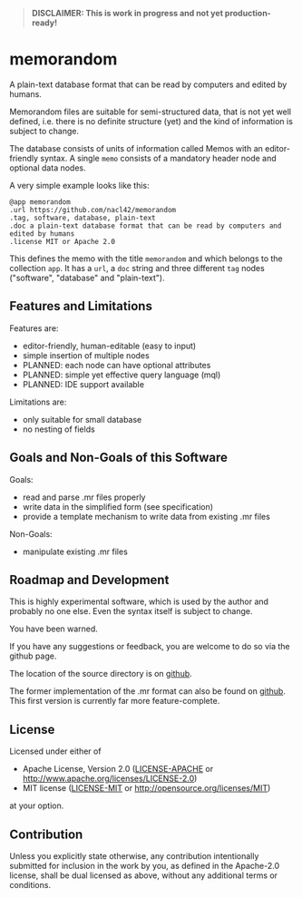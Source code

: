 >
> **DISCLAIMER: This is work in progress and not yet production-ready!**
>

# memorandom

A plain-text database format that can be read by computers and edited by humans.

Memorandom files are suitable for semi-structured data, that is not yet well defined, i.e. there is no definite structure (yet) and the kind of information is subject to change.

The database consists of units of information called Memos with an
editor-friendly syntax. A single `memo` consists of a mandatory header
node and optional data nodes.

A very simple example looks like this:

```
@app memorandom
.url https://github.com/nacl42/memorandom
.tag, software, database, plain-text
.doc a plain-text database format that can be read by computers and edited by humans
.license MIT or Apache 2.0
```

This defines the memo with the title `memorandom` and which belongs to the
collection `app`. It has a `url`, a `doc` string and three different
`tag` nodes ("software", "database" and "plain-text").

## Features and Limitations

Features are:
* editor-friendly, human-editable (easy to input)
* simple insertion of multiple nodes
* PLANNED: each node can have optional attributes
* PLANNED: simple yet effective query language (mql)
* PLANNED: IDE support available

Limitations are:
* only suitable for small database
* no nesting of fields

## Goals and Non-Goals of this Software

Goals:
- read and parse .mr files properly
- write data in the simplified form (see specification)
- provide a template mechanism to write data from existing .mr files

Non-Goals:
- manipulate existing .mr files

## Roadmap and Development

This is highly experimental software, which is used by the author and
probably no one else. Even the syntax itself is subject to change.

You have been warned.

If you have any suggestions or feedback, you are welcome to do so via
the github page.

The location of the source directory is on
[github](https://github.com/nacl42/memorandom).

The former implementation of the .mr format can also be found on
[github](https://github.com/nacl42/merula). This first version is currently far
more feature-complete.


## License

Licensed under either of

 * Apache License, Version 2.0 ([LICENSE-APACHE](LICENSE-APACHE) or
   http://www.apache.org/licenses/LICENSE-2.0)
 * MIT license ([LICENSE-MIT](LICENSE-MIT) or
   http://opensource.org/licenses/MIT)

at your option.

## Contribution

Unless you explicitly state otherwise, any contribution intentionally
submitted for inclusion in the work by you, as defined in the
Apache-2.0 license, shall be dual licensed as above, without any
additional terms or conditions.